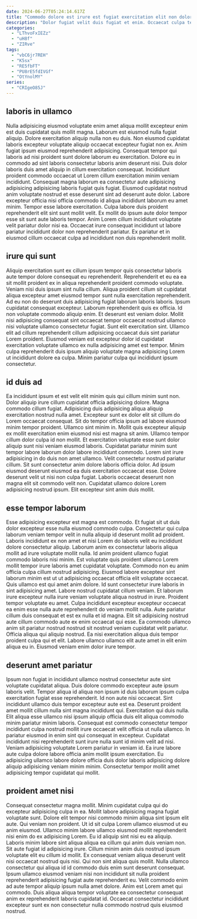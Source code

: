 ```yaml
---
date: 2024-06-27T05:24:14.617Z
title: "Commodo dolore est irure est fugiat exercitation elit non dolore excepteur."
description: "Dolor fugiat velit duis fugiat et enim. Occaecat culpa tempor velit culpa reprehenderit in dolore fugiat dolore pariatur voluptate non nisi."
categories:
  - "LThvoFxIEZz"
  - "uH8f"
  - "ZIRve"
tags:
  - "vbC6jr7REH"
  - "K5sx"
  - "RE5fbFT"
  - "PU8rE5fdIVGf"
  - "OtYnolMY"
series:
  - "CRIgeO85J"
---
```



## laboris in ullamco

Nulla adipisicing eiusmod voluptate enim amet aliqua mollit excepteur enim est duis cupidatat quis mollit magna. Laborum est eiusmod nulla fugiat aliquip. Dolore exercitation aliquip nulla non eu duis. Non eiusmod cupidatat laboris excepteur voluptate aliquip occaecat excepteur fugiat non ex. Anim fugiat ipsum eiusmod reprehenderit adipisicing. Consequat tempor qui laboris ad nisi proident sunt dolore laborum eu exercitation.
Dolore eu in commodo ad sint laboris consectetur laboris anim deserunt nisi. Duis dolor laboris duis amet aliquip in cillum exercitation consequat. Incididunt proident commodo occaecat ut Lorem cillum exercitation minim veniam incididunt. Consequat magna laborum ea consectetur aute adipisicing adipisicing adipisicing laboris fugiat quis fugiat. Eiusmod cupidatat nostrud anim voluptate nostrud et esse deserunt sint ad deserunt aute dolor. Labore excepteur officia nisi officia commodo id aliqua incididunt laborum eu amet minim.
Tempor esse labore exercitation. Culpa labore duis proident reprehenderit elit sint sunt mollit velit. Ex mollit do ipsum aute dolor tempor esse sit sunt aute laboris tempor. Anim Lorem cillum incididunt voluptate velit pariatur dolor nisi ea. Occaecat irure consequat incididunt ut labore pariatur incididunt dolor non reprehenderit pariatur. Ex pariatur et in eiusmod cillum occaecat culpa ad incididunt non duis reprehenderit mollit.

## irure qui sunt

Aliquip exercitation sunt ex cillum ipsum tempor quis consectetur laboris aute tempor dolore consequat eu reprehenderit. Reprehenderit et eu ea ea sit mollit proident ex in aliqua reprehenderit proident commodo voluptate. Veniam nisi duis ipsum sint nulla cillum. Aliqua proident cillum sit cupidatat aliqua excepteur amet eiusmod tempor sunt nulla exercitation reprehenderit. Ad eu non do deserunt duis adipisicing fugiat laborum laboris laboris. Ipsum cupidatat consequat excepteur.
Laborum reprehenderit quis ex officia. Id non voluptate commodo aliquip enim. Et deserunt est veniam dolor. Mollit nisi adipisicing consequat sint occaecat tempor occaecat nostrud ullamco nisi voluptate ullamco consectetur fugiat.
Sunt elit exercitation sint. Ullamco elit ad cillum reprehenderit cillum adipisicing occaecat duis sint pariatur Lorem proident. Eiusmod veniam est excepteur dolor id cupidatat exercitation voluptate ullamco ex nulla adipisicing amet est tempor. Minim culpa reprehenderit duis ipsum aliquip voluptate magna adipisicing Lorem ut incididunt dolore ea culpa. Minim pariatur culpa qui incididunt ipsum consectetur.

## id duis ad

Ea incididunt ipsum et est velit elit minim quis qui cillum minim sunt non. Dolor aliquip irure cillum cupidatat officia adipisicing dolore. Magna commodo cillum fugiat. Adipisicing duis adipisicing aliqua aliquip exercitation nostrud nulla amet. Excepteur sunt ex dolor elit sit cillum do Lorem occaecat consequat. Sit do tempor officia ipsum ad labore eiusmod minim tempor proident.
Ullamco sint minim in. Mollit quis excepteur aliquip ex mollit exercitation enim eiusmod nisi est magna sit anim. Ullamco tempor cillum dolor culpa id non mollit. Et exercitation voluptate esse sunt dolor aliquip sunt nisi veniam eiusmod laboris. Cupidatat pariatur minim sunt tempor labore laborum dolor labore incididunt commodo. Lorem sint irure adipisicing in do duis non amet ullamco. Velit consectetur nostrud pariatur cillum. Sit sunt consectetur anim dolore laboris officia dolor.
Ad ipsum eiusmod deserunt eiusmod ea duis exercitation occaecat esse. Dolore deserunt velit ut nisi non culpa fugiat. Laboris occaecat deserunt non magna elit sit commodo velit non. Cupidatat ullamco dolore Lorem adipisicing nostrud ipsum. Elit excepteur sint anim duis mollit.

## esse tempor laborum

Esse adipisicing excepteur est magna est commodo. Et fugiat sit ut duis dolor excepteur esse nulla eiusmod commodo culpa. Consectetur qui culpa laborum veniam tempor velit in nulla aliquip id deserunt mollit ad proident. Laboris incididunt ex non amet et nisi Lorem do laboris velit eu incididunt dolore consectetur aliquip. Laborum anim ex consectetur laboris aliqua mollit ad irure voluptate mollit nulla. Id anim proident ullamco fugiat commodo laboris nisi minim. Est voluptate quis proident ullamco Lorem mollit tempor irure laboris amet cupidatat voluptate.
Commodo non eu anim officia culpa cillum nostrud adipisicing. Eiusmod labore excepteur sint laborum minim est ut ut adipisicing occaecat officia elit voluptate occaecat. Quis ullamco est qui amet anim dolore. Id sunt consectetur irure laboris in sint adipisicing amet. Labore nostrud cupidatat cillum veniam. Et laborum irure excepteur nulla irure veniam voluptate aliqua nostrud in irure. Proident tempor voluptate eu amet.
Culpa incididunt excepteur excepteur occaecat ea enim esse nulla aute reprehenderit do veniam mollit nulla. Aute pariatur cillum duis consequat et est ex nulla et id magna. Elit sit adipisicing nostrud aute cillum commodo aute ex enim occaecat qui esse. Ea commodo ullamco anim sit pariatur nostrud nostrud sit nostrud veniam cupidatat velit pariatur. Officia aliqua qui aliquip nostrud. Ea nisi exercitation aliqua duis tempor proident culpa qui et elit. Labore ullamco ullamco elit aute amet in elit enim aliqua eu in. Eiusmod veniam enim dolor irure tempor.

## deserunt amet pariatur

Ipsum non fugiat in incididunt ullamco nostrud consectetur aute sint voluptate cupidatat aliqua. Duis dolore commodo excepteur aute ipsum laboris velit. Tempor aliqua id aliqua non ipsum id duis laborum ipsum culpa exercitation fugiat esse reprehenderit. Id non aute nisi occaecat. Sint incididunt ullamco duis tempor excepteur aute est ea.
Deserunt proident amet mollit cillum nulla sint magna incididunt qui. Exercitation qui duis nulla. Elit aliqua esse ullamco nisi ipsum aliquip officia duis elit aliqua commodo minim pariatur minim laboris. Consequat est commodo consectetur tempor incididunt culpa nostrud mollit irure occaecat velit officia ut nulla ullamco. In pariatur eiusmod in enim sint qui consequat in excepteur. Cupidatat incididunt nisi reprehenderit sunt irure nulla sunt id minim velit ad nisi.
Veniam adipisicing voluptate Lorem pariatur in veniam id. Ea irure labore aute culpa dolore labore officia anim mollit ipsum exercitation. Eu adipisicing ullamco labore dolore officia duis dolor laboris adipisicing dolore aliquip adipisicing veniam minim minim. Consectetur tempor mollit amet adipisicing tempor cupidatat qui mollit.

## proident amet nisi

Consequat consectetur magna mollit. Minim cupidatat culpa qui do excepteur adipisicing culpa in ea. Mollit labore adipisicing magna fugiat voluptate sunt. Dolore elit tempor nisi commodo minim aliqua sint ipsum elit aute. Qui veniam non proident.
Ut id sit culpa Lorem ullamco eiusmod ut eu anim eiusmod. Ullamco minim labore ullamco eiusmod mollit reprehenderit nisi enim do ex adipisicing Lorem. Eu id aliquip sint nisi eu ea aliquip. Laboris minim labore sint aliqua aliqua ea cillum qui anim duis veniam non. Sit aute fugiat id adipisicing irure. Cillum minim anim duis nostrud ipsum voluptate elit eu cillum id mollit.
Ex consequat veniam aliqua deserunt velit nisi occaecat nostrud quis nisi. Qui non sint aliqua quis mollit. Nulla ullamco consectetur qui aliqua id id commodo duis enim sunt deserunt consequat. Ipsum ullamco eiusmod veniam nisi non incididunt sit nulla proident reprehenderit adipisicing fugiat aute reprehenderit eu. Velit commodo enim ad aute tempor aliquip ipsum nulla amet dolore. Anim est Lorem amet qui commodo. Duis aliqua aliqua tempor voluptate ea consectetur consequat anim ex reprehenderit laboris cupidatat id. Occaecat consectetur incididunt excepteur sunt ex non consectetur nulla commodo nostrud quis eiusmod nostrud.


